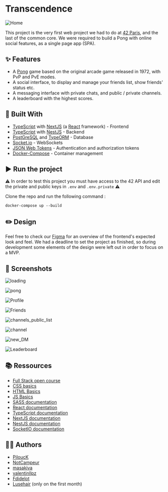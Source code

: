 # Transcendence

![Home](images/home.png)

This project is the very first web project we had to do at [42 Paris](https://42.fr/en/homepage/), and the last of the common core. We were required to build a Pong with online social features, as a single page app (SPA).

## ✨ Features

- A [Pong](https://en.wikipedia.org/wiki/Pong) game based on the original arcade game released in 1972, with PvP and PvE modes.
- A social interface, to display and manage your friends list, show friends' status etc.
- A messaging interface with private chats, and public / private channels.
- A leaderboard with the highest scores.

## 🧰 Built With

* [TypeScript](https://www.typescriptlang.org/) with [NextJS](https://nextjs.org/) (a [React](https://reactjs.org/) framework) - Frontend
* [TypeScript](https://www.typescriptlang.org/) with [NestJS](https://nestjs.com/) - Backend
* [PostGreSQL](https://www.postgresql.org/) and [TypeORM](https://typeorm.io/) - Database
* [Socket.io](https://socket.io/) - WebSockets
* [JSON Web Tokens](https://jwt.io/) - Authentication and authorization tokens
* [Docker-Compose](https://www.docker.com/) - Container management

## ▶️ Run the project

⚠️ In order to test this project you must have access to the 42 API and edit the private and public keys in `.env` and `.env.private` ⚠️

Clone the repo and run the following command :

```
docker-compose up --build
```

## ✏️ Design

Feel free to check our [Figma](https://www.figma.com/file/MmD9qKHpindbJGGaRwnkGh/Transcendance_final?node-id=0%3A1) for an overview of the frontend's expected look and feel.
We had a deadline to set the project as finished, so during development some elements of the design were left out in order to focus on a MVP.

## 📸 Screenshots

![loading](images/loading.png)

![pong](images/pong.png)

![Profile](images/profile.png)

![Friends](images/friends.png)

![channels_public_list](images/channels_public_list.png)

![channel](images/channel.png)

![new_DM](images/new_DM.png)

![Leaderboard](images/Leaderboard.png)


## 📚 Ressources

- [Full Stack open course](https://fullstackopen.com/en/)
- [CSS basics](https://developer.mozilla.org/fr/docs/Learn/Getting_started_with_the_web/CSS_basics)
- [HTML Basics](https://developer.mozilla.org/en-US/docs/Learn/Getting_started_with_the_web/HTML_basics)
- [JS Basics](https://developer.mozilla.org/en-US/docs/Web/JavaScript/A_re-introduction_to_JavaScript)
- [SASS documentation](https://sass-lang.com/guide)
- [React documentation](https://reactjs.org/docs/getting-started.html)
- [TypeScript documentation](https://www.typescriptlang.org/docs/)
- [NextJS documentation](https://nextjs.org/docs)
- [NestJS documentation](https://docs.nestjs.com/)
- [SocketIO documentation](https://socket.io/fr/get-started/chat)

## 👨‍💻 Authors

* [PiloucK](https://github.com/PiloucK/)
* [NotCampeur](https://github.com/NotCampeur)
* [masakiva](https://github.com/masakiva)
* [valentinllpz](https://github.com/valentinllpz)
* [Fdidelot](https://github.com/Fdidelot)
* [Lusehair](https://github.com/lusehair) (only on the first month)

